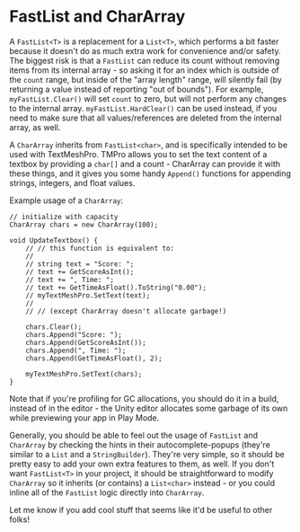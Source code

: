 # FastList<T> and CharArray
  A `FastList<T>` is a replacement for a `List<T>`, which performs a bit faster because it doesn't do as much extra work for convenience and/or safety.  The biggest risk is that a `FastList` can reduce its count without removing items from its internal array - so asking it for an index which is outside of the `count` range, but inside of the "array length" range, will silently fail (by returning a value instead of reporting "out of bounds").  For example, `myFastList.Clear()` will set `count` to zero, but will not perform any changes to the internal array.  `myFastList.HardClear()` can be used instead, if you need to make sure that all values/references are deleted from the internal array, as well.
  
  A `CharArray` inherits from `FastList<char>`, and is specifically intended to be used with TextMeshPro.  TMPro allows you to set the text content of a textbox by providing a `char[]` and a count - CharArray can provide it with these things, and it gives you some handy `Append()` functions for appending strings, integers, and float values.
  
  Example usage of a `CharArray`:
```
// initialize with capacity
CharArray chars = new CharArray(100);

void UpdateTextbox() {
    // // this function is equivalent to:
    //
    // string text = "Score: ";
    // text += GetScoreAsInt();
    // text += ", Time: ";
    // text += GetTimeAsFloat().ToString("0.00");
    // myTextMeshPro.SetText(text);
    //
    // // (except CharArray doesn't allocate garbage!)

    chars.Clear();
    chars.Append("Score: ");
    chars.Append(GetScoreAsInt());
    chars.Append(", Time: ");
    chars.Append(GetTimeAsFloat(), 2);
    
    myTextMeshPro.SetText(chars);
}
```
  Note that if you're profiling for GC allocations, you should do it in a build, instead of in the editor - the Unity editor allocates some garbage of its own while previewing your app in Play Mode.

  Generally, you should be able to feel out the usage of `FastList` and `CharArray` by checking the hints in their autocomplete-popups (they're similar to a `List` and a `StringBuilder`).  They're very simple, so it should be pretty easy to add your own extra features to them, as well.  If you don't want `FastList<T>` in your project, it should be straightforward to modify `CharArray` so it inherits (or contains) a `List<char>` instead - or you could inline all of the `FastList` logic directly into `CharArray`.
    
  Let me know if you add cool stuff that seems like it'd be useful to other folks!
